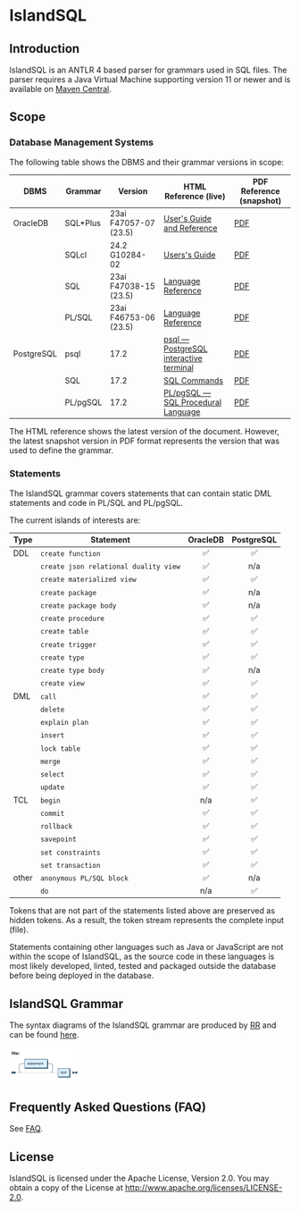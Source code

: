 # IslandSQL

## Introduction

IslandSQL is an ANTLR 4 based parser for grammars used in SQL files.
The parser requires a Java Virtual Machine supporting version 11 or newer and is available
on [Maven Central](https://central.sonatype.com/artifact/ch.islandsql/islandsql).

## Scope

### Database Management Systems

The following table shows the DBMS and their grammar versions in scope:

| DBMS       | Grammar  | Version               | HTML Reference (live)                                                                                        | PDF Reference (snapshot)                                                            |
|------------|----------|-----------------------|--------------------------------------------------------------------------------------------------------------|-------------------------------------------------------------------------------------|
| OracleDB   | SQL*Plus | 23ai F47057-07 (23.5) | [User's Guide and Reference](https://docs.oracle.com/en/database/oracle/oracle-database/23/sqpug/)           | [PDF](https://islandsql.github.io/IslandSQL/sqlplus-users-guide-and-reference.pdf)  |
|            | SQLcl    | 24.2 G10284-02        | [Users's Guide](https://docs.oracle.com/en/database/oracle/sql-developer-command-line/24.2/sqcug/index.html) | [PDF](https://islandsql.github.io/IslandSQL/oracle-sqlcl-users-guide.pdf)           |
|            | SQL      | 23ai F47038-15 (23.5) | [Language Reference](https://docs.oracle.com/en/database/oracle/oracle-database/23/sqlrf/)                   | [PDF](https://islandsql.github.io/IslandSQL/sql-language-reference.pdf)             | 
|            | PL/SQL   | 23ai F46753-06 (23.5) | [Language Reference](https://docs.oracle.com/en/database/oracle/oracle-database/23/lnpls/)                   | [PDF](https://islandsql.github.io/IslandSQL/database-pl-sql-language-reference.pdf) |
| PostgreSQL | psql     | 17.2                  | [psql — PostgreSQL interactive terminal](https://www.postgresql.org/docs/17/app-psql.html)                   | [PDF](https://islandsql.github.io/IslandSQL/postgresql.pdf)                         |
|            | SQL      | 17.2                  | [SQL Commands](https://www.postgresql.org/docs/17/sql-commands.html)                                         | [PDF](https://islandsql.github.io/IslandSQL/postgresql.pdf)                         |
|            | PL/pgSQL | 17.2                  | [PL/pgSQL — SQL Procedural Language](https://www.postgresql.org/docs/17/plpgsql.html)                        | [PDF](https://islandsql.github.io/IslandSQL/postgresql.pdf)                         |

The HTML reference shows the latest version of the document. However, the latest snapshot version in PDF format
represents the version that was used to define the grammar.

### Statements

The IslandSQL grammar covers statements that can contain static DML statements and code in PL/SQL and PL/pgSQL.

The current islands of interests are:

| Type  | Statement                             |      OracleDB      |     PostgreSQL     |
|-------|---------------------------------------|:------------------:|:------------------:|
| DDL   | `create function`                     | :white_check_mark: | :white_check_mark: |
|       | `create json relational duality view` | :white_check_mark: |        n/a         |
|       | `create materialized view`            | :white_check_mark: | :white_check_mark: |
|       | `create package`                      | :white_check_mark: |        n/a         |
|       | `create package body`                 | :white_check_mark: |        n/a         |
|       | `create procedure`                    | :white_check_mark: | :white_check_mark: |
|       | `create table`                        | :white_check_mark: | :white_check_mark: |
|       | `create trigger`                      | :white_check_mark: | :white_check_mark: |
|       | `create type`                         | :white_check_mark: | :white_check_mark: |
|       | `create type body`                    | :white_check_mark: |        n/a         |
|       | `create view`                         | :white_check_mark: | :white_check_mark: |
| DML   | `call`                                | :white_check_mark: | :white_check_mark: |
|       | `delete`                              | :white_check_mark: | :white_check_mark: |
|       | `explain plan`                        | :white_check_mark: | :white_check_mark: |
|       | `insert`                              | :white_check_mark: | :white_check_mark: |
|       | `lock table`                          | :white_check_mark: | :white_check_mark: |
|       | `merge`                               | :white_check_mark: | :white_check_mark: |
|       | `select`                              | :white_check_mark: | :white_check_mark: |
|       | `update`                              | :white_check_mark: | :white_check_mark: |
| TCL   | `begin`                               |        n/a         | :white_check_mark: |
|       | `commit`                              | :white_check_mark: | :white_check_mark: |
|       | `rollback`                            | :white_check_mark: | :white_check_mark: |
|       | `savepoint`                           | :white_check_mark: | :white_check_mark: |
|       | `set constraints`                     | :white_check_mark: | :white_check_mark: |
|       | `set transaction`                     | :white_check_mark: | :white_check_mark: |
| other | `anonymous PL/SQL block`              | :white_check_mark: |        n/a         |
|       | `do`                                  |        n/a         | :white_check_mark: |

Tokens that are not part of the statements listed above are preserved as hidden tokens. As a result, the token stream
represents the complete input (file).

Statements containing other languages such as Java or JavaScript are not within the scope of IslandSQL, as the source
code in these languages is most likely developed, linted, tested and packaged outside the database before being deployed
in the database.

## IslandSQL Grammar

The syntax diagrams of the IslandSQL grammar are produced by [RR](https://github.com/GuntherRademacher/rr)
and can be found [here](https://islandsql.github.io/IslandSQL/grammar.html).

[<img src="images/IslandSQL-file.png" alt="IslandSQL file" width="25%"/>](https://islandsql.github.io/IslandSQL/grammar.html)

## Frequently Asked Questions (FAQ)

See [FAQ](faq.md).

## License

IslandSQL is licensed under the Apache License, Version 2.0. You may obtain a copy of the License
at <http://www.apache.org/licenses/LICENSE-2.0>.
